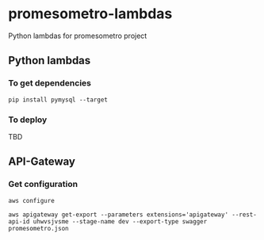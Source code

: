 # promesometro-lambdas

Python lambdas for promesometro project

## Python lambdas ##

### To get dependencies ###

```
pip install pymysql --target
```

### To deploy ###
TBD


## API-Gateway ##

### Get configuration ###

```
aws configure

aws apigateway get-export --parameters extensions='apigateway' --rest-api-id uhwvsjvsme --stage-name dev --export-type swagger promesometro.json
```
